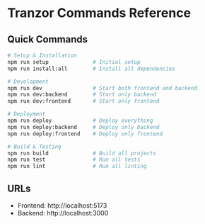 # Tranzor Commands Reference

## Quick Commands

```bash
# Setup & Installation
npm run setup              # Initial setup
npm run install:all        # Install all dependencies

# Development
npm run dev                # Start both frontend and backend
npm run dev:backend        # Start only backend
npm run dev:frontend       # Start only frontend

# Deployment
npm run deploy             # Deploy everything
npm run deploy:backend     # Deploy only backend
npm run deploy:frontend    # Deploy only frontend

# Build & Testing
npm run build              # Build all projects
npm run test               # Run all tests
npm run lint               # Run all linting
```

## URLs
- Frontend: http://localhost:5173
- Backend: http://localhost:3000
